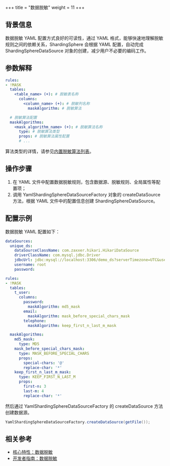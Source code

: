 +++
title = "数据脱敏"
weight = 11
+++

## 背景信息

数据脱敏 YAML 配置方式良好的可读性，通过 YAML 格式，能够快速地理解脱敏规则之间的依赖关系，ShardingSphere 会根据 YAML 配置，自动完成 ShardingSphereDataSource 对象的创建，减少用户不必要的编码工作。

## 参数解释

```yaml
rules:
- !MASK
  tables:
    <table_name> (+): # 脱敏表名称
      columns:
        <column_name> (+): # 脱敏列名称
          maskAlgorithm: # 脱敏算法

  # 脱敏算法配置
  maskAlgorithms:
    <mask_algorithm_name> (+): # 脱敏算法名称
      type: # 脱敏算法类型
      props: # 脱敏算法属性配置
      # ...
```

算法类型的详情，请参见[内置脱敏算法列表](/cn/user-manual/common-config/builtin-algorithm/mask)。

## 操作步骤

1. 在 YAML 文件中配置数据脱敏规则，包含数据源、脱敏规则、全局属性等配置项；
2. 调用 YamlShardingSphereDataSourceFactory 对象的 createDataSource 方法，根据 YAML 文件中的配置信息创建 ShardingSphereDataSource。

## 配置示例

数据脱敏 YAML 配置如下：

```yaml
dataSources:
  unique_ds:
    dataSourceClassName: com.zaxxer.hikari.HikariDataSource
    driverClassName: com.mysql.jdbc.Driver
    jdbcUrl: jdbc:mysql://localhost:3306/demo_ds?serverTimezone=UTC&useSSL=false&useUnicode=true&characterEncoding=UTF-8
    username: root
    password:

rules:
- !MASK
  tables:
    t_user:
      columns:
        password:
          maskAlgorithm: md5_mask
        email:
          maskAlgorithm: mask_before_special_chars_mask
        telephone:
          maskAlgorithm: keep_first_n_last_m_mask

  maskAlgorithms:
    md5_mask:
      type: MD5
    mask_before_special_chars_mask:
      type: MASK_BEFORE_SPECIAL_CHARS
      props:
        special-chars: '@'
        replace-char: '*'
    keep_first_n_last_m_mask:
      type: KEEP_FIRST_N_LAST_M
      props:
        first-n: 3
        last-m: 4
        replace-char: '*'
```

然后通过 YamlShardingSphereDataSourceFactory 的 createDataSource 方法创建数据源。

```java
YamlShardingSphereDataSourceFactory.createDataSource(getFile());
```

## 相关参考

- [核心特性：数据脱敏](/cn/features/mask/)
- [开发者指南：数据脱敏](/cn/dev-manual/mask/)
